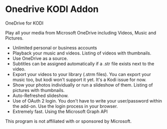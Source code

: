 # Onedrive KODI Addon
OneDrive for KODI

Play all your media from Microsoft OneDrive including Videos, Music and Pictures. 
* Unlimited personal or business accounts
* Playback your music and videos. Listing of videos with thumbnails.
* Use OneDrive as a source.
* Subtitles can be assigned automatically if a .str file exists next to the video. 
* Export your videos to your library (.strm files). You can export your music too, but kodi won't support it yet. It's a Kodi issue for now.
* Show your photos individually or run a slideshow of them. Listing of pictures with thumbnails.
* Auto-Refreshed slideshow.
* Use of OAuth 2 login. You don't have to write your user/password within the add-on. Use the login process in your browser.
* Extremely fast. Using the Microsoft Graph API

This program is not affiliated with or sponsored by Microsoft.
